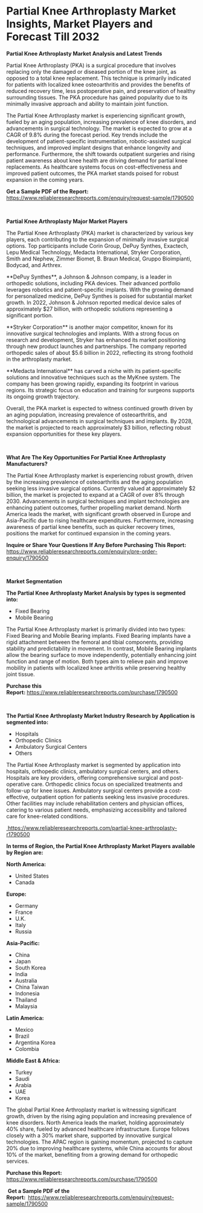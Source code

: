 <p><h1>Partial Knee Arthroplasty Market Insights, Market Players and Forecast Till 2032</h1></p><p><strong>Partial Knee Arthroplasty Market Analysis and Latest Trends</strong></p>
<p><p>Partial Knee Arthroplasty (PKA) is a surgical procedure that involves replacing only the damaged or diseased portion of the knee joint, as opposed to a total knee replacement. This technique is primarily indicated for patients with localized knee osteoarthritis and provides the benefits of reduced recovery time, less postoperative pain, and preservation of healthy surrounding tissues. The PKA procedure has gained popularity due to its minimally invasive approach and ability to maintain joint function.</p><p>The Partial Knee Arthroplasty market is experiencing significant growth, fueled by an aging population, increasing prevalence of knee disorders, and advancements in surgical technology. The market is expected to grow at a CAGR of 9.8% during the forecast period. Key trends include the development of patient-specific instrumentation, robotic-assisted surgical techniques, and improved implant designs that enhance longevity and performance. Furthermore, the shift towards outpatient surgeries and rising patient awareness about knee health are driving demand for partial knee replacements. As healthcare systems focus on cost-effectiveness and improved patient outcomes, the PKA market stands poised for robust expansion in the coming years.</p></p>
<p><strong>Get a Sample PDF of the Report:&nbsp;</strong> <a href="https://www.reliableresearchreports.com/enquiry/request-sample/1790500?utm_campaign=2243&utm_medium=2&utm_source=Github&utm_content=ia&utm_term=13042025&utm_id=partial-knee-arthroplasty">https://www.reliableresearchreports.com/enquiry/request-sample/1790500</a></p>
<p>&nbsp;</p>
<p><strong>Partial Knee Arthroplasty Major Market Players</strong></p>
<p><p>The Partial Knee Arthroplasty (PKA) market is characterized by various key players, each contributing to the expansion of minimally invasive surgical options. Top participants include Corin Group, DePuy Synthes, Exactech, Lepu Medical Technology, Medacta International, Stryker Corporation, Smith and Nephew, Zimmer Biomet, B. Braun Medical, Gruppo Bioimpianti, Bodycad, and Arthrex.</p><p>**DePuy Synthes**, a Johnson & Johnson company, is a leader in orthopedic solutions, including PKA devices. Their advanced portfolio leverages robotics and patient-specific implants. With the growing demand for personalized medicine, DePuy Synthes is poised for substantial market growth. In 2022, Johnson & Johnson reported medical device sales of approximately $27 billion, with orthopedic solutions representing a significant portion.</p><p>**Stryker Corporation** is another major competitor, known for its innovative surgical technologies and implants. With a strong focus on research and development, Stryker has enhanced its market positioning through new product launches and partnerships. The company reported orthopedic sales of about $5.6 billion in 2022, reflecting its strong foothold in the arthroplasty market.</p><p>**Medacta International** has carved a niche with its patient-specific solutions and innovative techniques such as the MyKnee system. The company has been growing rapidly, expanding its footprint in various regions. Its strategic focus on education and training for surgeons supports its ongoing growth trajectory.</p><p>Overall, the PKA market is expected to witness continued growth driven by an aging population, increasing prevalence of osteoarthritis, and technological advancements in surgical techniques and implants. By 2028, the market is projected to reach approximately $3 billion, reflecting robust expansion opportunities for these key players.</p></p>
<p>&nbsp;</p>
<p><strong>What Are The Key Opportunities For Partial Knee Arthroplasty Manufacturers?</strong></p>
<p><p>The Partial Knee Arthroplasty market is experiencing robust growth, driven by the increasing prevalence of osteoarthritis and the aging population seeking less invasive surgical options. Currently valued at approximately $2 billion, the market is projected to expand at a CAGR of over 8% through 2030. Advancements in surgical techniques and implant technologies are enhancing patient outcomes, further propelling market demand. North America leads the market, with significant growth observed in Europe and Asia-Pacific due to rising healthcare expenditures. Furthermore, increasing awareness of partial knee benefits, such as quicker recovery times, positions the market for continued expansion in the coming years.</p></p>
<p><strong>Inquire or Share Your Questions If Any Before Purchasing This Report:</strong> <a href="https://www.reliableresearchreports.com/enquiry/pre-order-enquiry/1790500?utm_campaign=2243&utm_medium=2&utm_source=Github&utm_content=ia&utm_term=13042025&utm_id=partial-knee-arthroplasty">https://www.reliableresearchreports.com/enquiry/pre-order-enquiry/1790500</a></p>
<p>&nbsp;</p>
<p><strong>Market Segmentation</strong></p>
<p><strong>The Partial Knee Arthroplasty Market Analysis by types is segmented into:</strong></p>
<p><ul><li>Fixed Bearing</li><li>Mobile Bearing</li></ul></p>
<p><p>The Partial Knee Arthroplasty market is primarily divided into two types: Fixed Bearing and Mobile Bearing implants. Fixed Bearing implants have a rigid attachment between the femoral and tibial components, providing stability and predictability in movement. In contrast, Mobile Bearing implants allow the bearing surface to move independently, potentially enhancing joint function and range of motion. Both types aim to relieve pain and improve mobility in patients with localized knee arthritis while preserving healthy joint tissue.</p></p>
<p><strong>Purchase this Report:&nbsp;</strong><a href="https://www.reliableresearchreports.com/purchase/1790500?utm_campaign=2243&utm_medium=2&utm_source=Github&utm_content=ia&utm_term=13042025&utm_id=partial-knee-arthroplasty">https://www.reliableresearchreports.com/purchase/1790500</a></p>
<p>&nbsp;</p>
<p><strong>The Partial Knee Arthroplasty Market Industry Research by Application is segmented into:</strong></p>
<p><ul><li>Hospitals</li><li>Orthopedic Clinics</li><li>Ambulatory Surgical Centers</li><li>Others</li></ul></p>
<p><p>The Partial Knee Arthroplasty market is segmented by application into hospitals, orthopedic clinics, ambulatory surgical centers, and others. Hospitals are key providers, offering comprehensive surgical and post-operative care. Orthopedic clinics focus on specialized treatments and follow-up for knee issues. Ambulatory surgical centers provide a cost-effective, outpatient option for patients seeking less invasive procedures. Other facilities may include rehabilitation centers and physician offices, catering to various patient needs, emphasizing accessibility and tailored care for knee-related conditions.</p></p>
<p><a href="https://www.reliableresearchreports.com/partial-knee-arthroplasty-r1790500?utm_campaign=2243&utm_medium=2&utm_source=Github&utm_content=ia&utm_term=13042025&utm_id=partial-knee-arthroplasty">&nbsp;https://www.reliableresearchreports.com/partial-knee-arthroplasty-r1790500</a></p>
<p><strong>In terms of Region, the Partial Knee Arthroplasty Market Players available by Region are:</strong></p>
<p>
    <p> <strong> North America: </strong>
        <ul>
            <li>United States</li>
            <li>Canada</li>
        </ul>
        </p> 
    <p> <strong> Europe: </strong>
        <ul>
            <li>Germany</li>
            <li>France</li>
            <li>U.K.</li>
            <li>Italy</li>
            <li>Russia</li>
        </ul>
        </p> 
    <p> <strong> Asia-Pacific: </strong>
        <ul>
            <li>China</li>
            <li>Japan</li>
            <li>South Korea</li>
            <li>India</li>
            <li>Australia</li>
            <li>China Taiwan</li>
            <li>Indonesia</li>
            <li>Thailand</li>
            <li>Malaysia</li>
        </ul>
        </p> 
    <p> <strong> Latin America: </strong>
        <ul>
            <li>Mexico</li>
            <li>Brazil</li>
            <li>Argentina Korea</li>
            <li>Colombia</li>
        </ul>
        </p> 
    <p> <strong> Middle East & Africa: </strong>
        <ul>
            <li>Turkey</li>
            <li>Saudi</li>
            <li>Arabia</li>
            <li>UAE</li>
            <li>Korea</li>
        </ul>
    </p>
    </p>
<p><p>The global Partial Knee Arthroplasty market is witnessing significant growth, driven by the rising aging population and increasing prevalence of knee disorders. North America leads the market, holding approximately 40% share, fueled by advanced healthcare infrastructure. Europe follows closely with a 30% market share, supported by innovative surgical technologies. The APAC region is gaining momentum, projected to capture 20% due to improving healthcare systems, while China accounts for about 10% of the market, benefiting from a growing demand for orthopedic services. </p></p>
<p><strong>Purchase this Report: </strong><a href="https://www.reliableresearchreports.com/purchase/1790500?utm_campaign=2243&utm_medium=2&utm_source=Github&utm_content=ia&utm_term=13042025&utm_id=partial-knee-arthroplasty">https://www.reliableresearchreports.com/purchase/1790500</a></p>
<p>&nbsp;<strong>Get a Sample PDF of the Report:&nbsp;&nbsp;</strong><a href="https://www.reliableresearchreports.com/enquiry/request-sample/1790500?utm_campaign=2243&utm_medium=2&utm_source=Github&utm_content=ia&utm_term=13042025&utm_id=partial-knee-arthroplasty">https://www.reliableresearchreports.com/enquiry/request-sample/1790500</a></p>
<p><strong></strong></p>
<p><p></p><p></p><p></p></p>